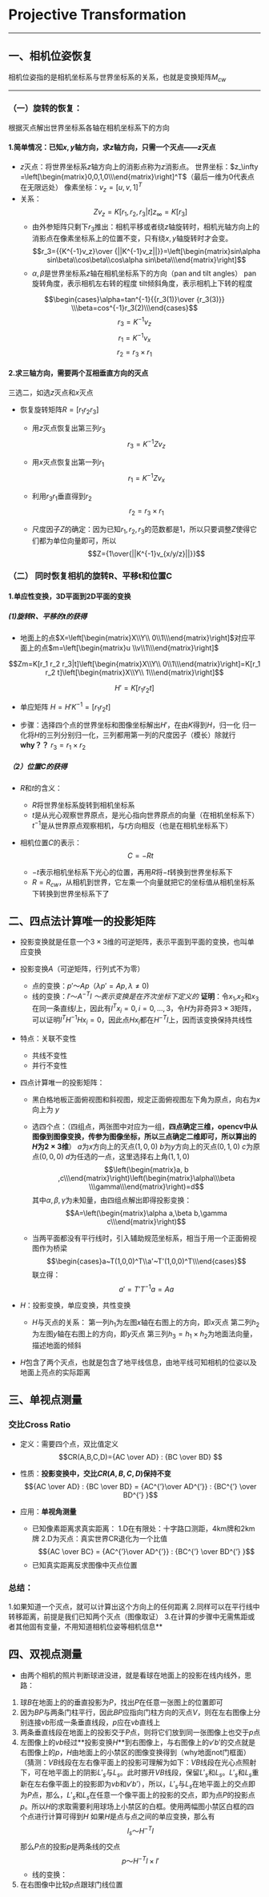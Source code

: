 
# Projective Transformation
---

## 一、相机位姿恢复
相机位姿指的是相机坐标系与世界坐标系的关系，也就是变换矩阵$M_{cw}$

---
### （一）旋转的恢复：
根据灭点解出世界坐标系各轴在相机坐标系下的方向


#### 1.简单情况：已知$x,y$轴方向，求$z$轴方向，只需一个灭点——$z$灭点

- $z$灭点：将世界坐标系$z$轴方向上的消影点称为$z$消影点。
    世界坐标：$z_\infty =\left[\begin{matrix}0,0,1,0\\\end{matrix}\right]^T$（最后一维为0代表点在无限远处）
    像素坐标：$v_z=[u,v,1]^T$
- 关系：$$Zv_z=K[r_1,r_2,r_3|t]z_\infty=K[r_3]$$
    - 由外参矩阵只剩下$r_3$推出：相机平移或者绕$z$轴旋转时，相机光轴方向上的消影点在像素坐标系上的位置不变，只有绕$x,y$轴旋转时才会变。
    $$r_3={{K^{-1}v_z}\over {||K^{-1}v_z||}}=\left[\begin{matrix}sin\alpha sin\beta\\cos\beta\\cos\alpha sin\beta\\\end{matrix}\right]$$
    - $\alpha,\beta$是世界坐标系$z$轴在相机坐标系下的方向（pan and tilt angles）
        pan旋转角度，表示相机左右转的程度
        tilt倾斜角度，表示相机上下转的程度

$$\begin{cases}\alpha=tan^{-1}{{r_3(1)}\over {r_3(3)}} \\\beta=cos^{-1}r_3(2)\\\end{cases}$$
$$r_3=K^{-1}v_z$$$$r_1=K^{-1}v_x$$$$r_2=r_3\times r_1$$


#### 2.求三轴方向，需要两个互相垂直方向的灭点

三选二，如选$z$灭点和$x$灭点

- 恢复旋转矩阵$R=[r_1 r_2 r_3]$
    - 用$z$灭点恢复出第三列$r_3$$$r_3=K^{-1}Zv_z$$

    - 用$x$灭点恢复出第一列$r_1$$$r_1=K^{-1}Zv_x$$

    - 利用$r_3$$r_1$垂直得到$r_2$$$r_2=r_3\times r_1$$

    - 尺度因子$Z$的确定：因为已知$r_1,r_2,r_3$的范数都是1，所以只要调整$Z$使得它们都为单位向量即可，所以$$Z={1\over{||K^{-1}v_{x/y/z}||}}$$

### （二） 同时恢复相机的旋转R、平移t和位置C

#### 1.单应性变换，3D平面到2D平面的变换

##### (1)旋转R、平移的t的获得
- 地面上的点$X=\left[\begin{matrix}X\\Y\\ 0\\1\\\end{matrix}\right]$对应平面上的点$m=\left[\begin{matrix}u \\v\\1\\\end{matrix}\right]$

$$Zm=K[r_1 r_2 r_3|t]\left[\begin{matrix}X\\Y\\ 0\\1\\\end{matrix}\right]=K[r_1 r_2 t]\left[\begin{matrix}X\\Y\\ 1\\\end{matrix}\right]$$

$$H'=K[r_1 r_2 t]$$

- 单应矩阵 $H=H'K^{-1}=[r_1 r_2 t]$

- 步骤：选择四个点的世界坐标和图像坐标解出$H'$，在由$K$得到$H$，归一化
    归一化将$H$的三列分别归一化，三列都用第一列的尺度因子（模长）除就行**why？？**
    $r_3=r_1\times r_2$

##### （2）位置C的获得

- $R$和$t$的含义：
    - $R$将世界坐标系旋转到相机坐标系
    - $t$是从光心观察世界原点，是光心指向世界原点的向量（在相机坐标系下）
    $t^{-1}$是从世界原点观察相机，与$t$方向相反（也是在相机坐标系下）

- 相机位置$C$的表示：$$C=-Rt$$
    - $-t$表示相机坐标系下光心的位置，再用$R$将$-t$转换到世界坐标系下
    - $R=R_{cw}$，从相机到世界，它左乘一个向量就把它的坐标值从相机坐标系下转换到世界坐标系下了


## 二、四点法计算唯一的投影矩阵

- 投影变换就是任意一个$3\times 3$维的可逆矩阵，表示平面到平面的变换，也叫单应变换

- 投影变换$A$（可逆矩阵，行列式不为零）
    - 点的变换：$p'～Ap$（$\lambda p'=Ap,{\lambda}\ne{0}$)
    - 线的变换：$l'～A^{-T}l$
    *～表示变换是在齐次坐标下定义的*
**证明**：令$x_1$,$x_2$和$x_3$在同一条直线$l$上，因此有$l^Tx_i=0,i=0,...,3$，令$H$为非奇异$3\times3$矩阵，可以证明$l^TH^{-1}Hx_i=0$，因此点$Hx_i$都在$H^{-T}l$上，因而该变换保持共线性
- 特点：关联不变性
    - 共线不变性
    - 并行不变性
- 四点计算唯一的投影矩阵：
    - 黑白格地板正面俯视图和斜视图，规定正面俯视图左下角为原点，向右为$x$向上为 $y$
    - 选四个点：（四组点，两张图中对应为一组，**四点确定三维，opencv中从图像到图像变换，传参为图像坐标，所以三点确定二维即可，所以算出的$H$为$2\times3$维**）
    $a$为$x$方向上的灭点$(1,0,0)$
    $b$为$y$方向上的灭点$(0,1,0)$
    $c$为原点$(0,0,0)$
    $d$为任选的一点，这里选择右上角$(1,1,0)$
    $$\left(\begin{matrix}a, b ,c\\\end{matrix}\right)\left(\begin{matrix}\alpha\\\beta \\\gamma\\\end{matrix}\right)=d$$
    其中$\alpha,\beta,\gamma$为未知量，由四组点解出即得投影变换：$$A=\left(\begin{matrix}\alpha a,\beta b,\gamma c\\\end{matrix}\right)$$

    - 当两平面都没有平行线时，引入辅助规范坐标系，相当于用一个正面俯视图作为桥梁
    $$\begin{cases}a~T(1,0,0)^T\\a'~T'(1,0,0)^T\\\end{cases}$$
    联立得：
    $$a'=T'T^{-1}a=Aa$$

- $H$：投影变换，单应变换，共性变换
    - $H$与灭点的关系：
    第一列$h_1$为左图$x$轴在右图上的方向，即$x$灭点
    第二列$h_2$为左图$y$轴在右图上的方向，即$y$灭点
    第三列$h_3=h_1 \times h_2$为地面法向量，描述地面的倾斜
- $H$包含了两个灭点，也就是包含了地平线信息，由地平线可知相机的位姿以及地面上亮点的实际距离


## 三、单视点测量

### 交比Cross Ratio

-  定义：需要四个点，双比值定义$$CR(A,B,C,D)={AC \over AD} : {BC \over BD} $$
- 性质：**投影变换中，交比$CR(A,B,C,D)$保持不变**$${AC \over AD} : {BC \over BD}  = {AC^{’}\over AD^{’}} : {BC^{’} \over BD^{’} }$$

- 应用：**单视角测量**
    - 已知像素距离求真实距离：
    1.D在有限处：十字路口测距，4km牌和2km牌
    2.D为灭点：真实世界CR退化为一个比值$${AC \over BC} = {AC^{’}\over AD^{’}} : {BC^{’} \over BD^{’} }$$
    - 已知真实距离反求图像中灭点位置


### 总结：
1.如果知道一个灭点，就可以计算出这个方向上的任何距离
2.同样可以在平行线中转移距离，前提是我们已知两个灭点（图像取证）
3.在计算的步骤中无需焦距或者其他固有变量，不用知道相机位姿等相机信息**

## 四、双视点测量

- 由两个相机的照片判断球进没进，就是看球在地面上的投影在线内线外，思路：

1. 球$B$在地面上的的垂直投影为$P$，找出$P$在任意一张图上的位置即可
2. 因为$BP$与两条门柱平行，因此$BP$应指向门柱方向的灭点$V$，则在左右图像上分别连接$vb$形成一条垂直线段，$p$应在$vb$直线上
3. 两条垂直线段在地面上的投影交于$P$点，则将它们放到同一张图像上也交于$p$点
4. 左图像上的$vb$经过**投影变换$H$**到右图像上，与右图像上的$v'b'$的交点就是右图像上的$p$，$H$由地面上的小禁区的图像变换得到（why地面not门框面）
（猜测：$VB$线段在左右像平面上的投影可理解为如下：$VB$线段在光心点照射下，可在地平面上的阴影$L'_s$与$L_s$。此时挪开$VB$线段，保留$L'_s$和$L_s$。$L'_s$和$L_s$重新在左右像平面上的投影即为$vb$和$v'b'$），所以，$L'_s$与$L_s$在地平面上的交点即为$P$点，那么，$L'_s$和$L_s$在任意一个像平面上的投影的交点，即为点$P$的投影点$p$。所以$H$的求取需要利用球场上小禁区的白框。使用两幅图小禁区白框的四个点进行计算可得到$H$
如果$H$是点与点之间的单应变换，那么有$$l_s～H^{-T}l$$
那么$P$点的投影$p$是两条线的交点$$p～H^{-T}l\times l'$$
    - 线的变换：
5. 在右图像中比较$p$点跟球门线位置

